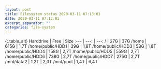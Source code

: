 ```yaml
---
layout: post
title: Filesystem status 2020-03-11 07:13:01
date: 2020-03-11 07:13:01
excerpt_separator: ""
categories: file-system
---
```

{:.table_alt}
Harddrive | Free | Size
:--- | ---: | ---:
/ | 27G | 37G
/home | 615G | 1,7T
/home/public/HDD1 | 39G | 1,8T
/home/public/HDD3 | 58G | 1,8T
/home/public/HDD4 | 158G | 2,7T
/home/public/HDD5 | 559G | 2,7T
/home/public/HDD6 | 738G | 2,7T
/home/public/HDD7 | 275G | 2,7T
/mnt/data2 | 1,2T | 2,0T
/mnt/pool | 1,4T | 6,4T
